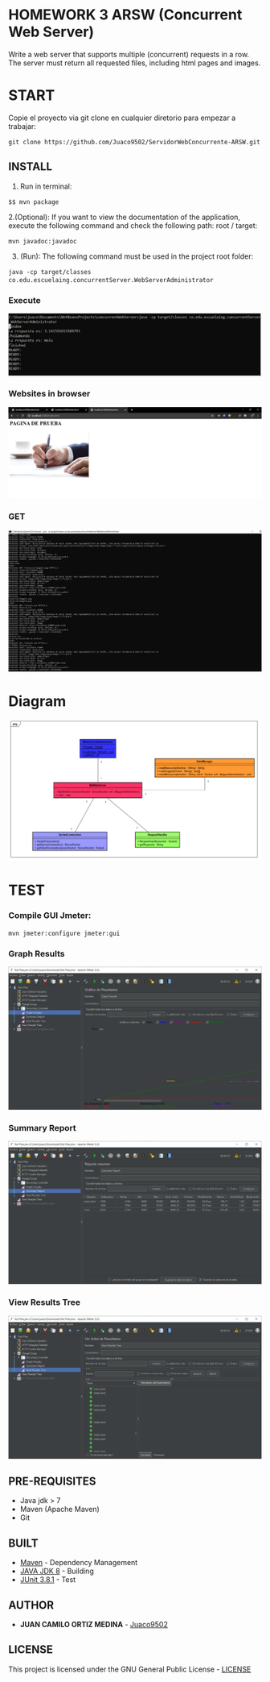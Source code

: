 # HOMEWORK 3 ARSW (Concurrent Web Server)

Write a web server that supports multiple (concurrent) requests in a row. The server must return all requested files, including html pages and images.

# START

Copie el proyecto via git clone en cualquier diretorio para empezar a trabajar:
```
git clone https://github.com/Juaco9502/ServidorWebConcurrente-ARSW.git
```

## INSTALL

1. Run in terminal:

```
$$ mvn package
```

2.(Optional):
If you want to view the documentation of the application, execute the following command and check the following path: root / target:

```
mvn javadoc:javadoc
```

3. (Run):
The following command must be used in the project root folder:
  
```
java -cp target/classes co.edu.escuelaing.concurrentServer.WebServerAdministrator
```

### Execute
![Execute](img/imagen1.PNG)

### Websites in browser
![Websites](img/imagen3.PNG)

### GET
![Console](img/imagen2.PNG)

# Diagram
![Diagram](img/diagram.PNG)

# TEST

### Compile GUI Jmeter:
```
mvn jmeter:configure jmeter:gui
```
### Graph Results
![Test1](img/prueba1.PNG)

### Summary Report
![Test2](img/prueba2.PNG)

### View Results Tree
![Test3](img/prueba3.PNG)

## PRE-REQUISITES

* Java jdk > 7
* Maven (Apache Maven)
* Git
  

## BUILT

* [Maven](https://maven.apache.org/) - Dependency Management
* [JAVA JDK 8](http://www.oracle.com/technetwork/java/javase/overview/index.html) - Building
* [JUnit 3.8.1](https://mvnrepository.com/artifact/junit/junit/3.8.1) - Test


## AUTHOR

* **JUAN CAMILO ORTIZ MEDINA** - [Juaco9502](https://github.com/juaco9502)


## LICENSE

This project is licensed under the GNU General Public License - [LICENSE](LICENSE) 
